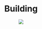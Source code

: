 <h1 align="center">Building</h1>
<p align="center">
  <img src = "https://media.giphy.com/media/w8gMxIqKe6uGrBd5fV/giphy.gif">
</p>